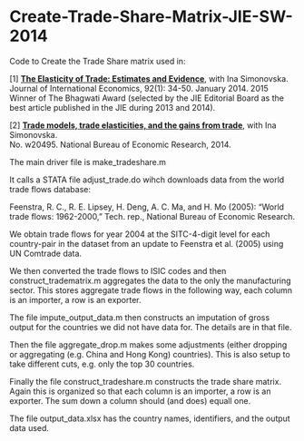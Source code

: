 # Create-Trade-Share-Matrix-JIE-SW-2014
Code to Create the Trade Share matrix used in:

[1] [**The Elasticity of Trade: Estimates and Evidence**](http://www.waugheconomics.com/uploads/2/2/5/6/22563786/estimate_theta_paper.pdf), with Ina Simonovska.<br>
Journal of International Economics, 92(1): 34-50. January 2014.
2015 Winner of The Bhagwati Award (selected by the JIE Editorial Board as the best article published in the
JIE during 2013 and 2014).

[2] [**Trade models, trade elasticities, and the gains from trade**](http://www.waugheconomics.com/uploads/2/2/5/6/22563786/trade_elasticities.pdf), with Ina Simonovska.<br>
No. w20495. National Bureau of Economic Research, 2014.

The main driver file is make_tradeshare.m 

It calls a STATA file adjust_trade.do wihch downloads data from the world trade flows database:
 
Feenstra, R. C., R. E. Lipsey, H. Deng, A. C. Ma, and H. Mo (2005): “World trade flows: 1962-2000,” Tech. rep., National Bureau of Economic Research.
 
We obtain trade flows for year 2004 at the SITC-4-digit level for each country-pair in the dataset from an update to Feenstra et al. (2005) using UN Comtrade data.

We then converted the trade flows to ISIC codes and then construct_tradematrix.m aggregates the data to the only the manufacturing sector. This stores aggregate trade flows in the following way, each column is an importer, a row is an exporter.
 
The file impute_output_data.m then constructs an imputation of gross output for the countries we did not have data for. The details are in that file.
 
Then the file aggregate_drop.m makes some adjustments (either dropping or aggregating (e.g. China and Hong Kong) countries). This is also setup to take different cuts, e.g. only the top 30 countries.
 
Finally the file construct_tradeshare.m constructs the trade share matrix. Again this is organized so that each column is an importer, a row is an exporter. The sum down a column should (and does) equall one.

The file output_data.xlsx has the country names, identifiers, and the output data used. 

